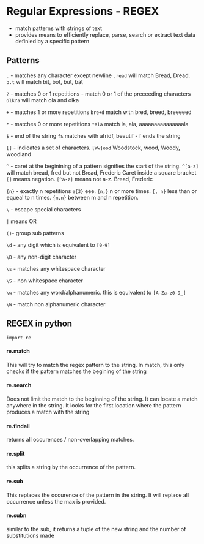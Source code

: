 # Regular Expressions - REGEX

- match patterns with strings of text
- provides means to efficiently replace, parse, search or extract text data definied by a specific pattern

## Patterns

`.` - matches any character except newline `.read` will match Bread, Dread. `b.t` will match bit, bot, but, bat

`?` - matches 0 or 1 repetitions - match 0 or 1 of the preceeding characters `olk?a` will match ola and olka

`+` - matches 1 or more repetitions `bre+d` match with bred, breed, breeeeed

`*` - matches 0 or more repetitions `*ala` match la, ala, aaaaaaaaaaaaaaala

`$` - end of the string `f$` matches with afridf, beautif - f ends the string

`[]` - indicates a set of characters. `[Ww]ood` Woodstock, wood, Woody, woodland

`^` - caret at the beginining of a pattern signifies the start of the string. `^[a-z]` will match bread, fred but not Bread, Frederic
Caret inside a square bracket `[]` means negation. `[^a-z]` means not a-z. Bread, Frederic

`{n}` - exactly n repetitions `e{3}` eee. `{n,}` n or more times. `{, n}` less than or equeal to n times. `{m,n}` between m and n repetition. 

`\` - escape special characters

`|` means OR 

`()`- group sub patterns

`\d` - any digit which is equivalent to `[0-9]`

`\D` - any non-digit character

`\s` - matches any whitespace character

`\S` - non whitespace character

`\w` - matches any word/alphanumeric. this is equivalent to `[A-Za-z0-9_]`

`\W` - match non alphanumeric character

## REGEX in python

`import re`

#### re.match

This will try to match the regex pattern to the string. In match, this only checks if the pattern matches the begining of the string

#### re.search
Does not limit the match to the beginning of the string. It can locate a match anywhere in the string. It looks for the first location where the pattern produces a match with the string

#### re.findall

returns all occurences / non-overlapping matches. 


#### re.split

this splits a string by the occurrence of the pattern. 

#### re.sub

This replaces the occurence of the pattern in the string. It will replace all occurrence unless the max is provided.

#### re.subn

similar to the sub, it returns a tuple of the new string and the number of substitutions made